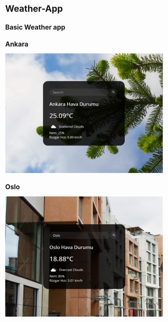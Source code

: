 # Weather-App
Basic Weather app 
-------------------
## Ankara 
![plot](./ss1.png)


## Oslo
![plot](./ss2.png)

